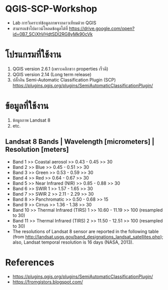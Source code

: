 # QGIS-SCP-Workshop
- Lab การวิเคราะห์ข้อมูลภาพจากดาวเทียมด้วย QGIS
- สามารถเข้าไปดาวน์โหลดข้อมูลได้ที่ https://drive.google.com/open?id=0B7_SCiXhVHdtSDl2RG8yMk90cVk

# โปรแกรมที่ใช้งาน
1. QGIS version 2.6.1 (เพราะคลิกขวา properties เร็วดี)
2. QGIS version 2.14 (Long term release)
3. ปลั๊กอิน Semi-Automatic Classification Plugin (SCP) https://plugins.qgis.org/plugins/SemiAutomaticClassificationPlugin/

# ข้อมูลที่ใช้งาน
1. ข้อมูลภาพ Landsat 8
2. etc.

## Landsat 8 Bands | Wavelength [micrometers] | Resolution [meters]
  - Band 1 >> Coastal aerosol >> 0.43 - 0.45 >> 30
  - Band 2 >> Blue >> 0.45 - 0.51 >> 30
  - Band 3 >> Green >> 0.53 - 0.59 >> 30
  - Band 4 >> Red >> 0.64 - 0.67 >> 30
  - Band 5 >> Near Infrared (NIR) >> 0.85 - 0.88 >> 30
  - Band 6 >> SWIR 1 >> 1.57 - 1.65 >> 30
  - Band 7 >> SWIR 2 >>	2.11 - 2.29 >> 30
  - Band 8 >> Panchromatic >>	0.50 - 0.68	>> 15
  - Band 9 >> Cirrus >> 1.36 - 1.38 >> 30
  - Band 10 >> Thermal Infrared (TIRS) 1 >> 10.60 - 11.19 >> 100 (resampled to 30)
  - Band 11 >> Thermal Infrared (TIRS) 2 >>	11.50 - 12.51 >> 100 (resampled to 30)
  - The resolutions of Landsat 8 sensor are reported in the following table (from http://landsat.usgs.gov/band_designations_landsat_satellites.php); also, Landsat temporal resolution is 16 days (NASA, 2013).

# References
  - https://plugins.qgis.org/plugins/SemiAutomaticClassificationPlugin/
  - https://fromgistors.blogspot.com/
